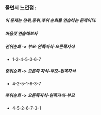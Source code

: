 ### 풀면서 느낀점 :
##### 이 문제는 전위,중위,후위 순회를 연습하는 문제이다.
##### 마음껏 연습해보자
##### 전위순회 -> 부모-왼쪽자식-오른쪽자식
  - 1-2-4-5-3-6-7
##### 중위순회 -> 오른쪽 자식-부모-왼쪽자식
  - 4-2-5-1-6-3-7
##### 후위순회 -> 오른쪽자식-왼쪽자식-부모
  - 4-5-2-6-7-3-1 

